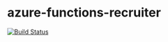 # azure-functions-recruiter

[![Build Status](https://bpelikan.visualstudio.com/Recruiter-app-functions/_apis/build/status/Recruiter-app-functions-CI?branchName=master)](https://bpelikan.visualstudio.com/Recruiter-app-functions/_build/latest?definitionId=13&branchName=master)
